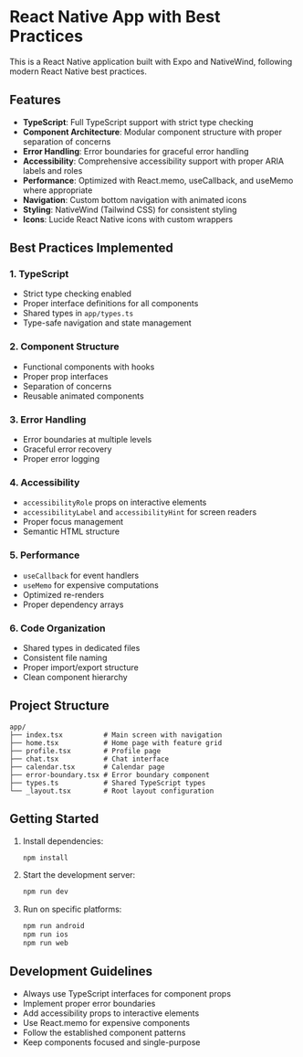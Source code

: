 # React Native App with Best Practices

This is a React Native application built with Expo and NativeWind, following modern React Native best practices.

## Features

- **TypeScript**: Full TypeScript support with strict type checking
- **Component Architecture**: Modular component structure with proper separation of concerns
- **Error Handling**: Error boundaries for graceful error handling
- **Accessibility**: Comprehensive accessibility support with proper ARIA labels and roles
- **Performance**: Optimized with React.memo, useCallback, and useMemo where appropriate
- **Navigation**: Custom bottom navigation with animated icons
- **Styling**: NativeWind (Tailwind CSS) for consistent styling
- **Icons**: Lucide React Native icons with custom wrappers

## Best Practices Implemented

### 1. TypeScript 
- Strict type checking enabled
- Proper interface definitions for all components
- Shared types in `app/types.ts`
- Type-safe navigation and state management

### 2. Component Structure
- Functional components with hooks
- Proper prop interfaces
- Separation of concerns
- Reusable animated components

### 3. Error Handling
- Error boundaries at multiple levels
- Graceful error recovery
- Proper error logging

### 4. Accessibility
- `accessibilityRole` props on interactive elements
- `accessibilityLabel` and `accessibilityHint` for screen readers
- Proper focus management
- Semantic HTML structure

### 5. Performance
- `useCallback` for event handlers
- `useMemo` for expensive computations
- Optimized re-renders
- Proper dependency arrays

### 6. Code Organization
- Shared types in dedicated files
- Consistent file naming
- Proper import/export structure
- Clean component hierarchy

## Project Structure

```
app/
├── index.tsx          # Main screen with navigation
├── home.tsx           # Home page with feature grid
├── profile.tsx        # Profile page
├── chat.tsx           # Chat interface
├── calendar.tsx       # Calendar page
├── error-boundary.tsx # Error boundary component
├── types.ts           # Shared TypeScript types
└── _layout.tsx        # Root layout configuration
```

## Getting Started

1. Install dependencies:
   ```bash
   npm install
   ```

2. Start the development server:
   ```bash
   npm run dev
   ```

3. Run on specific platforms:
   ```bash
   npm run android
   npm run ios
   npm run web
   ```

## Development Guidelines

- Always use TypeScript interfaces for component props
- Implement proper error boundaries
- Add accessibility props to interactive elements
- Use React.memo for expensive components
- Follow the established component patterns
- Keep components focused and single-purpose
